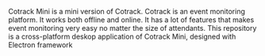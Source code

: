 Cotrack Mini is a mini version of Cotrack. Cotrack is an event monitoring platform. It works both offline and online. It has a lot of features that makes event monitoring very easy no matter the size of attendants. This repository is a cross-platform deskop application of Cotrack Mini, designed with Electron framework
